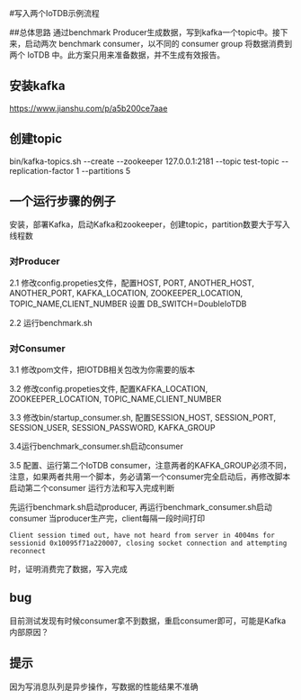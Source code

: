 #写入两个IoTDB示例流程

##总体思路
通过benchmark Producer生成数据，写到kafka一个topic中。接下来，启动两次 benchmark consumer，以不同的 consumer group 将数据消费到两个 IoTDB 中。此方案只用来准备数据，并不生成有效报告。


## 安装kafka

https://www.jianshu.com/p/a5b200ce7aae

## 创建topic

bin/kafka-topics.sh --create --zookeeper 127.0.0.1:2181 --topic test-topic --replication-factor 1 --partitions 5

## 一个运行步骤的例子
安装，部署Kafka，启动Kafka和zookeeper，创建topic，partition数要大于写入线程数


### 对Producer
2.1 修改config.propeties文件，配置HOST, PORT, ANOTHER_HOST, ANOTHER_PORT, KAFKA_LOCATION, ZOOKEEPER_LOCATION, TOPIC_NAME,CLIENT_NUMBER 设置 DB_SWITCH=DoubleIoTDB

2.2 运行benchmark.sh
### 对Consumer
3.1 修改pom文件，把IOTDB相关包改为你需要的版本

3.2 修改config.propeties文件, 配置KAFKA_LOCATION, ZOOKEEPER_LOCATION, TOPIC_NAME,CLIENT_NUMBER

3.3 修改bin/startup_consumer.sh, 配置SESSION_HOST, SESSION_PORT, SESSION_USER, SESSION_PASSWORD, KAFKA_GROUP

3.4运行benchmark_consumer.sh启动consumer

3.5 配置、运行第二个IoTDB consumer，注意两者的KAFKA_GROUP必须不同，注意，如果两者共用一个脚本，务必请第一个consumer完全启动后，再修改脚本启动第二个consumer
运行方法和写入完成判断


先运行benchmark.sh启动producer, 再运行benchmark_consumer.sh启动consumer
当producer生产完，client每隔一段时间打印
```
Client session timed out, have not heard from server in 4004ms for sessionid 0x10095f71a220007, closing socket connection and attempting reconnect
```

时，证明消费完了数据，写入完成

## bug
目前测试发现有时候consumer拿不到数据，重启consumer即可，可能是Kafka内部原因？

## 提示
因为写消息队列是异步操作，写数据的性能结果不准确
